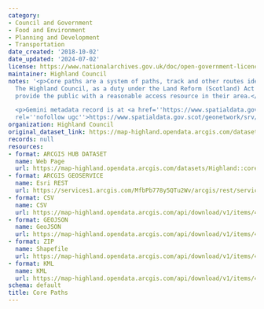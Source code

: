 ```yaml
---
category:
- Council and Government
- Food and Environment
- Planning and Development
- Transportation
date_created: '2018-10-02'
date_updated: '2024-07-02'
license: https://www.nationalarchives.gov.uk/doc/open-government-licence/version/3/
maintainer: Highland Council
notes: '<p>Core paths are a system of paths, track and other routes identified by
  The Highland Council, as a duty under the Land Reform (Scotland) Act 2003, that
  provide the public with a reasonable access resource in their area.</p>

  <p>Gemini metadata record is at <a href=''https://www.spatialdata.gov.scot/geonetwork/srv/eng/catalog.search#/metadata/8937f063-73b9-45ec-82af-416c4df3b2e0''
  rel=''nofollow ugc''>https://www.spatialdata.gov.scot/geonetwork/srv/eng/catalog.search#/metadata/8937f063-73b9-45ec-82af-416c4df3b2e0</a>.</p>'
organization: Highland Council
original_dataset_link: https://map-highland.opendata.arcgis.com/datasets/Highland::core-paths
records: null
resources:
- format: ARCGIS HUB DATASET
  name: Web Page
  url: https://map-highland.opendata.arcgis.com/datasets/Highland::core-paths
- format: ARCGIS GEOSERVICE
  name: Esri REST
  url: https://services1.arcgis.com/MfbPb778y5QTu2Wv/arcgis/rest/services/CorePaths/FeatureServer/0
- format: CSV
  name: CSV
  url: https://map-highland.opendata.arcgis.com/api/download/v1/items/4ff063a3130b4914bec21d1e90434b5c/csv?layers=0
- format: GEOJSON
  name: GeoJSON
  url: https://map-highland.opendata.arcgis.com/api/download/v1/items/4ff063a3130b4914bec21d1e90434b5c/geojson?layers=0
- format: ZIP
  name: Shapefile
  url: https://map-highland.opendata.arcgis.com/api/download/v1/items/4ff063a3130b4914bec21d1e90434b5c/shapefile?layers=0
- format: KML
  name: KML
  url: https://map-highland.opendata.arcgis.com/api/download/v1/items/4ff063a3130b4914bec21d1e90434b5c/kml?layers=0
schema: default
title: Core Paths
---
```

